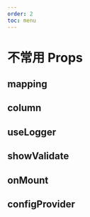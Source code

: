 ```yaml
---
order: 2
toc: menu
---
```


# 不常用 Props

## mapping

## column

## useLogger

## showValidate

## onMount

## configProvider
